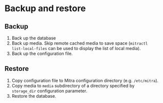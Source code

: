# Backup and restore

## Backup

1. Back up the database
2. Back up media. Skip remote cached media to save space (`mitractl list-local-files` can be used to display the list of local media).
3. Back up the configuration file.

## Restore

1. Copy configuration file to Mitra configuration directory (e.g. `/etc/mitra`).
2. Copy media to `media` subdirectory of a directory specified by `storage_dir` configuration parameter.
3. Restore the database.
